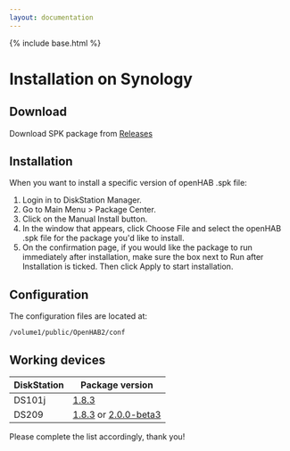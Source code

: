 ```yaml
---
layout: documentation
---
```


{% include base.html %}

# Installation on Synology

## Download

Download SPK package from [Releases](https://github.com/openhab/openhab-syno-spk/releases)

## Installation

When you want to install a specific version of openHAB .spk file:

1.  Login in to DiskStation Manager.  
2.  Go to Main Menu > Package Center.
3.  Click on the Manual Install button.
4.  In the window that appears, click Choose File and select the openHAB .spk file for the package you'd like to install. 
5.  On the confirmation page, if you would like the package to run immediately after installation, make sure the box next to Run after Installation is ticked. Then click Apply to start installation.
  
## Configuration

The configuration files are located at:
```
/volume1/public/OpenHAB2/conf
```

## Working devices

| DiskStation | Package version |
|-------|----------------------|
| DS101j | [1.8.3](https://github.com/openhab/openhab-syno-spk/releases/tag/1.8.3) |
| DS209 | [1.8.3](https://github.com/openhab/openhab-syno-spk/releases/tag/1.8.3) or [2.0.0-beta3](https://github.com/openhab/openhab-syno-spk/releases/tag/2.0.0-beta3) |

Please complete the list accordingly, thank you!
